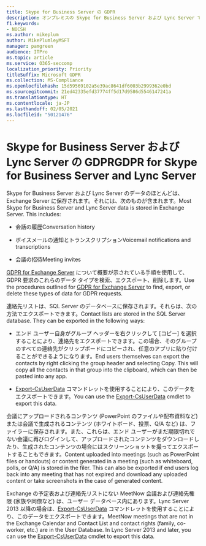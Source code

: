 ```yaml
---
title: Skype for Business Server の GDPR
description: オンプレミスの Skype for Business Server および Lync Server での GDPR の要件に対応する方法について説明します。
f1.keywords:
- NOCSH
ms.author: mikeplum
author: MikePlumleyMSFT
manager: pamgreen
audience: ITPro
ms.topic: article
ms.service: O365-seccomp
localization_priority: Priority
titleSuffix: Microsoft GDPR
ms.collection: MS-Compliance
ms.openlocfilehash: 15d59569102a5e39ac8641df6003b2999362e0bd
ms.sourcegitcommit: 21ed42335efd37774ff5d17d9586d5546147241a
ms.translationtype: HT
ms.contentlocale: ja-JP
ms.lasthandoff: 02/05/2021
ms.locfileid: "50121476"
---
```

# <a name="gdpr-for-skype-for-business-server-and-lync-server"></a><span data-ttu-id="d69b1-103">Skype for Business Server および Lync Server の GDPR</span><span class="sxs-lookup"><span data-stu-id="d69b1-103">GDPR for Skype for Business Server and Lync Server</span></span>

<span data-ttu-id="d69b1-p101">Skype for Business Server および Lync Server のデータのほとんどは、Exchange Server に保存されます。それには、次のものが含まれます。</span><span class="sxs-lookup"><span data-stu-id="d69b1-p101">Most Skype for Business Server and Lync Server data is stored in Exchange Server. This includes:</span></span>

-   <span data-ttu-id="d69b1-106">会話の履歴</span><span class="sxs-lookup"><span data-stu-id="d69b1-106">Conversation history</span></span>

-   <span data-ttu-id="d69b1-107">ボイスメールの通知とトランスクリプション</span><span class="sxs-lookup"><span data-stu-id="d69b1-107">Voicemail notifications and transcriptions</span></span>

-   <span data-ttu-id="d69b1-108">会議の招待</span><span class="sxs-lookup"><span data-stu-id="d69b1-108">Meeting invites</span></span>

<span data-ttu-id="d69b1-109">[GDPR for Exchange Server](gdpr-for-exchange-server.md) について概要が示されている手順を使用して、GDPR 要求のこれらのデータ タイプを検索、エクスポート、削除します。</span><span class="sxs-lookup"><span data-stu-id="d69b1-109">Use the procedures outlined for [GDPR for Exchange Server](gdpr-for-exchange-server.md) to find, export, or delete these types of data for GDPR requests.</span></span>

<span data-ttu-id="d69b1-p102">連絡先リストは、SQL Server のデータベースに保存されます。それらは、次の方法でエクスポートできます。</span><span class="sxs-lookup"><span data-stu-id="d69b1-p102">Contact lists are stored in the SQL Server database. They can be exported in the following ways:</span></span>

-   <span data-ttu-id="d69b1-p103">エンド ユーザー自身がグループ ヘッダーを右クリックして [コピー] を選択することにより、連絡先をエクスポートできます。この場合、そのグループのすべての連絡先がクリップボードにコピーされ、任意のアプリに貼り付けることができるようになります。</span><span class="sxs-lookup"><span data-stu-id="d69b1-p103">End users themselves can export the contacts by right clicking the group header and selecting Copy. This will copy all the contacts in that group into the clipboard, which can then be pasted into any app.</span></span>

-   <span data-ttu-id="d69b1-114">[Export-CsUserData](/powershell/module/skype/export-csuserdata) コマンドレットを使用することにより、このデータをエクスポートできます。</span><span class="sxs-lookup"><span data-stu-id="d69b1-114">You can use the [Export-CsUserData](/powershell/module/skype/export-csuserdata) cmdlet to export this data.</span></span>

<span data-ttu-id="d69b1-p104">会議にアップロードされるコンテンツ (PowerPoint のファイルや配布資料など) または会議で生成されるコンテンツ (ホワイトボード、投票、Q/A など) は、ファイラーに保存されます。また、これらは、エンド ユーザーがまだ期限切れでない会議に再びログインして、アップロードされたコンテンツをダウンロードしたり、生成されたコンテンツの場合にはスクリーンショットを撮ってエクスポートすることもできます。</span><span class="sxs-lookup"><span data-stu-id="d69b1-p104">Content uploaded into meetings (such as PowerPoint files or handouts) or content generated in a meeting (such as whiteboard, polls, or Q/A) is stored in the filer. This can also be exported if end users log back into any meeting that has not expired and download any uploaded content or take screenshots in the case of generated content.</span></span>

<span data-ttu-id="d69b1-p105">Exchange の予定表および連絡先リストにない MeetNow 会議および連絡先権限 (家族や同僚など) は、ユーザー データベース内にあります。Lync Server 2013 以降の場合は、[Export-CsUserData](/powershell/module/skype/export-csuserdata) コマンドレットを使用することにより、このデータをエクスポートできます。</span><span class="sxs-lookup"><span data-stu-id="d69b1-p105">MeetNow meetings that are not in the Exchange Calendar and Contact List and contact rights (family, co-worker, etc.) are in the User Database. In Lync Server 2013 and later, you can use the [Export-CsUserData](/powershell/module/skype/export-csuserdata) cmdlet to export this data.</span></span>
